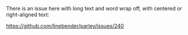 There is an issue here with long text and word wrap off, with centered or right-aligned text:

https://github.com/linebender/parley/issues/240

